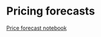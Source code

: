 # Pricing forecasts

[Price forecast notebook](https://nbviewer.org/github/andreicap/smg-case/blob/main/price_forecast.ipynb)